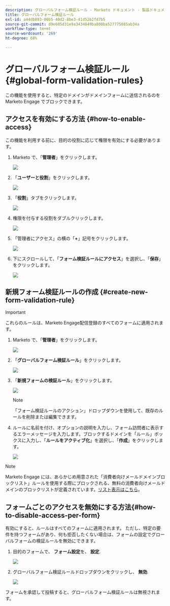 ```yaml
---
description: グローバルフォーム検証ルール - Marketo ドキュメント - 製品ドキュメント
title: グローバルフォーム検証ルール
exl-id: a44db893-00b5-40d2-8be3-41d52b2fd7b5
source-git-commit: d9e605d31e9a3434849ba800ba527775885ab34a
workflow-type: tm+mt
source-wordcount: '269'
ht-degree: 68%

---
```


# グローバルフォーム検証ルール {#global-form-validation-rules}

この機能を使用すると、特定のドメインがドメインフォームに送信されるのを Marketo Engage でブロックできます。

## アクセスを有効にする方法 {#how-to-enable-access}

この機能を利用する前に、目的の役割に応じて権限を有効にする必要があります。

1. Marketo で、「**管理者**」をクリックします。

   ![](assets/global-form-validation-rules-1.png)

1. 「**ユーザーと役割**」をクリックします。

   ![](assets/global-form-validation-rules-2.png)

1. 「**役割**」タブをクリックします。

   ![](assets/global-form-validation-rules-3.png)

1. 権限を付与する役割をダブルクリックします。

   ![](assets/global-form-validation-rules-4.png)

1. 「管理者にアクセス」の横の「**+**」記号をクリックします。

   ![](assets/global-form-validation-rules-5.png)

1. 下にスクロールして、「**フォーム検証ルールにアクセス**」を選択し、「**保存**」をクリックします。

   ![](assets/global-form-validation-rules-6.png)

## 新規フォーム検証ルールの作成 {#create-new-form-validation-rule}

>[!IMPORTANT]
>
>これらのルールは、Marketo Engage配信登録のすべてのフォームに適用されます。

1. Marketo で、「**管理者**」をクリックします。

   ![](assets/global-form-validation-rules-7.png)

1. 「**グローバルフォーム検証ルール**」をクリックします。

   ![](assets/global-form-validation-rules-8.png)

1. 「**新規フォームの検証ルール**」をクリックします。

   ![](assets/global-form-validation-rules-9.png)

   >[!NOTE]
   >
   >「フォーム検証ルールのアクション」ドロップダウンを使用して、既存のルールを削除または編集できます。

1. ルールに名前を付け、オプションの説明を入力し、フォーム訪問者に表示するエラーメッセージを入力します。ブロックするドメインを「ルール」ボックスに入力し、「**ルールをアクティブ化**」を選択し、「**作成**」をクリックします。

   ![](assets/global-form-validation-rules-10.png)

>[!NOTE]
>
>Marketo Engage には、あらかじめ用意された「消費者向けメールドメインブロックリスト」ルールを使用する際にブロックされる、無料の消費者向けメールドメインのブロックリストが定義されています。[リスト表示はこちら](/help/marketo/product-docs/administration/settings/assets/freemaildomains.csv)。

## フォームごとのアクセスを無効にする方法{#how-to-disable-access-per-form}

有効にすると、ルールはすべてのフォームに適用されます。 ただし、特定の要件を持つフォームがあり、何も拒否したくない場合は、フォームの設定でグローバルフォームの検証ルールを無効にできます。

1. 目的のフォームで、 **フォーム設定**&#x200B;を、 **設定**.

   ![](assets/global-form-validation-rules-11.png)

1. グローバルフォーム検証ルールドロップダウンをクリックし、 **無効**.

   ![](assets/global-form-validation-rules-12.png)

フォームを承認して投稿すると、グローバルフォーム検証ルールは無視されます。
